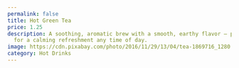 ```yaml
---
permalink: false
title: Hot Green Tea
price: 1.25
description: A soothing, aromatic brew with a smooth, earthy flavor — perfect
  for a calming refreshment any time of day.
image: https://cdn.pixabay.com/photo/2016/11/29/13/04/tea-1869716_1280.jpg
category: Hot Drinks
---
```

